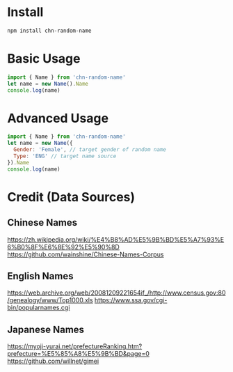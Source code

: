 # Install
```bash
npm install chn-random-name
```

# Basic Usage
```javascript
import { Name } from 'chn-random-name'
let name = new Name().Name
console.log(name)
```

# Advanced Usage
```javascript
import { Name } from 'chn-random-name'
let name = new Name({
  Gender: 'Female', // target gender of random name
  Type: 'ENG' // target name source
}).Name
console.log(name)
```

# Credit (Data Sources)
## Chinese Names
https://zh.wikipedia.org/wiki/%E4%B8%AD%E5%9B%BD%E5%A7%93%E6%B0%8F%E6%8E%92%E5%90%8D
https://github.com/wainshine/Chinese-Names-Corpus

## English Names
https://web.archive.org/web/20081209221654if_/http://www.census.gov:80/genealogy/www/Top1000.xls
https://www.ssa.gov/cgi-bin/popularnames.cgi

## Japanese Names
https://myoji-yurai.net/prefectureRanking.htm?prefecture=%E5%85%A8%E5%9B%BD&page=0
https://github.com/willnet/gimei
